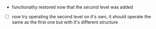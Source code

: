 - functionality restored now that the second level was added
- [ ] now try operating the second level on it's own, it should operate the same as the first one but with it's different structure